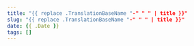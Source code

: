 ```yaml
---
title: "{{ replace .TranslationBaseName "-" " " | title }}"
slug: "{{ replace .TranslationBaseName "-" " " | title }}"
date: {{ .Date }}
tags: []
---
```

